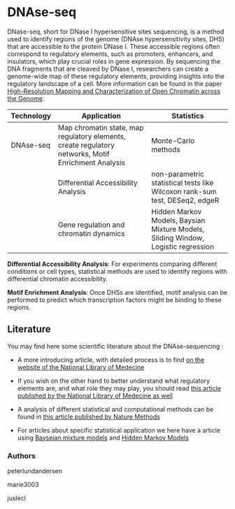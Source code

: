 # DNAse-seq
DNase-seq, short for DNase I hypersensitive sites sequencing, is a method used to identify regions of the genome (DNAse hypersensitivity sites, DHS) that are accessible to the protein DNase I. These accessible regions often correspond to regulatory elements, such as promoters, enhancers, and insulators, which play crucial roles in gene expression. By sequencing the DNA fragments that are cleaved by DNase I, researchers can create a genome-wide map of these regulatory elements, providing insights into the regulatory landscape of a cell. More information can be found in the paper [High-Resolution Mapping and Characterization of Open Chromatin across the Genome](https://www.ncbi.nlm.nih.gov/pmc/articles/PMC2669738/).

| Technology | Application | Statistics |
| ---------- | ----------- | ---------- |
| DNAse-seq | Map chromatin state, map regulatory elements, create regulatory networks, Motif Enrichment Analysis | Monte-Carlo methods|
| | Differential Accessibility Analysis | non-parametric statistical tests like Wilcoxon rank-sum test, DESeq2, edgeR |
| | Gene regulation and chromatin dynamics | Hidden Markov Models, Baysian Mixture Models, Sliding Window, Logistic regression|

**Differential Accessibility Analysis**: For experiments comparing different conditions or cell types, statistical methods are used to identify regions with differential chromatin accessibility.

**Motif Enrichment Analysis**: Once DHSs are identified, motif analysis can be performed to predict which transcription factors might be binding to these regions.

## Literature
You may find here some scientific literature about the DNAse-sequencing :

- A more introducing article, with detailed process is to find [on the website of the National Library of Medecine](https://www.ncbi.nlm.nih.gov/pmc/articles/PMC3627383/)

- If you wish on the other hand to better understand what regulatory elements are, and what role they may play, you should read [this article published by the National Library of Medecine as well](https://pubmed.ncbi.nlm.nih.gov/26499213/#:~:text=Precisely%20identifying%20regulatory%20elements%20is,and%20the%20interactions%20between%20them)

- A analysis of different statistical and computational methods can be found in [this article published by Nature Methods](https://www.nature.com/articles/nmeth.3772)

-   For articles about specific statistical application we here have a article using [Bayseian mixture models](https://www.ncbi.nlm.nih.gov/pmc/articles/PMC4231734/) and [Hidden Markov Models](https://academic.oup.com/bioinformatics/article/30/22/3143/2390674)


### Authors

peterlundandersen

marie3003

juslecl


